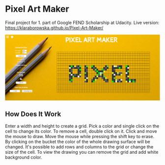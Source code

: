 # Pixel Art Maker

Final project for 1. part of Google FEND Scholarship at Udacity. 
Live version: https://klaraborowska.github.io/Pixel-Art-Maker/

![Screenshot](https://github.com/klaraborowska/pixel-art-maker/blob/master/img/screenshot.png)

## How Does It Work

Enter a width and height to create a grid. Pick a color and single click on the cell to change its color. To remove a cell, double click on it. Click and move the mouse to draw. Move the mouse while pressing the shift key to erase. By clicking on the bucket the color of the whole drawing surface will be changed. It's possible to add rows and columns to the grid or change the size of the cell. To view the drawing you can remove the grid and add white background color.
